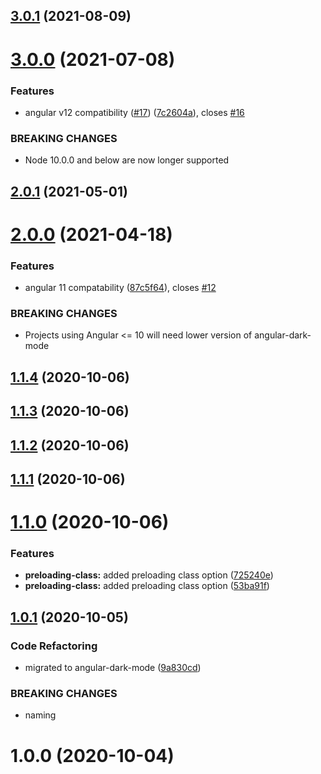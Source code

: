 ## [3.0.1](https://github.com/talohana/angular-dark-mode/compare/v3.0.0...v3.0.1) (2021-08-09)

# [3.0.0](https://github.com/talohana/angular-dark-mode/compare/v2.0.1...v3.0.0) (2021-07-08)


### Features

* angular v12 compatibility ([#17](https://github.com/talohana/angular-dark-mode/issues/17)) ([7c2604a](https://github.com/talohana/angular-dark-mode/commit/7c2604ac6d74c8c85cac5eb937c4d32fe1ddb5d6)), closes [#16](https://github.com/talohana/angular-dark-mode/issues/16)


### BREAKING CHANGES

* Node 10.0.0 and below are now longer supported

## [2.0.1](https://github.com/talohana/angular-dark-mode/compare/v2.0.0...v2.0.1) (2021-05-01)

# [2.0.0](https://github.com/talohana/angular-dark-mode/compare/v1.1.4...v2.0.0) (2021-04-18)


### Features

* angular 11 compatability ([87c5f64](https://github.com/talohana/angular-dark-mode/commit/87c5f643e87dcca1ee9a59038e7bc85a2677f582)), closes [#12](https://github.com/talohana/angular-dark-mode/issues/12)


### BREAKING CHANGES

* Projects using Angular <= 10 will need lower version of angular-dark-mode

## [1.1.4](https://github.com/talohana/angular-dark-mode/compare/v1.1.3...v1.1.4) (2020-10-06)

## [1.1.3](https://github.com/talohana/angular-dark-mode/compare/v1.1.2...v1.1.3) (2020-10-06)

## [1.1.2](https://github.com/talohana/angular-dark-mode/compare/v1.1.1...v1.1.2) (2020-10-06)

## [1.1.1](https://github.com/talohana/angular-dark-mode/compare/v1.1.0...v1.1.1) (2020-10-06)

# [1.1.0](https://github.com/talohana/angular-dark-mode/compare/v1.0.1...v1.1.0) (2020-10-06)


### Features

* **preloading-class:** added preloading class option ([725240e](https://github.com/talohana/angular-dark-mode/commit/725240e6260c7cc15ed94daf5d5246ae25b31788))
* **preloading-class:** added preloading class option ([53ba91f](https://github.com/talohana/angular-dark-mode/commit/53ba91f702929a19363a5ca66df2a82efb8b3f5f))

## [1.0.1](https://github.com/talohana/angular-dark-mode/compare/v1.0.0...v1.0.1) (2020-10-05)


### Code Refactoring

* migrated to angular-dark-mode ([9a830cd](https://github.com/talohana/angular-dark-mode/commit/9a830cdf6806ad41a44e7eac2d4fddbc16aa2c64))


### BREAKING CHANGES

* naming

# 1.0.0 (2020-10-04)
